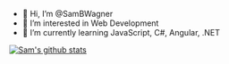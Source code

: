 - 👋 Hi, I’m @SamBWagner
- 👀 I’m interested in Web Development
- 🌱 I’m currently learning JavaScript, C#, Angular, .NET

[![Sam's github stats](https://github-readme-stats.vercel.app/api?username=SamBWagner&theme=dark)](https://github.com/SamBWagner/github-readme-stats)
